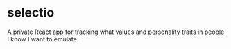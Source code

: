 # selectio
A private React app for tracking what values and personality traits in people I know I want to emulate.
